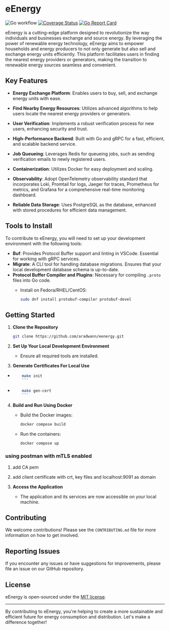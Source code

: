 # eEnergy

![Go workflow](https://github.com/aradwann/eenergy/actions/workflows/test.yml/badge.svg)
[![Coverage Status](https://coveralls.io/repos/github/aradwann/eenergy/badge.svg?branch=main)](https://coveralls.io/github/aradwann/eenergy?branch=main)
[![Go Report Card](https://goreportcard.com/badge/github.com/aradwann/eenergy)](https://goreportcard.com/report/github.com/aradwann/eenergy)

eEnergy is a cutting-edge platform designed to revolutionize the way individuals and businesses exchange and source energy. By leveraging the power of renewable energy technology, eEnergy aims to empower households and energy producers to not only generate but also sell and exchange energy units efficiently. This platform facilitates users in finding the nearest energy providers or generators, making the transition to renewable energy sources seamless and convenient.

## Key Features

- **Energy Exchange Platform**: Enables users to buy, sell, and exchange energy units with ease.
- **Find Nearby Energy Resources**: Utilizes advanced algorithms to help users locate the nearest energy providers or generators.
- **User Verification**: Implements a robust verification process for new users, enhancing security and trust.
- **High-Performance Backend**: Built with Go and gRPC for a fast, efficient, and scalable backend service.
- **Job Queueing**: Leverages Redis for queueing jobs, such as sending verification emails to newly registered users.
- **Containerization**: Utilizes Docker for easy deployment and scaling.
- **Observability**: Adopt OpenTelemetry observability standard that incorporates Loki, Promtail for logs, Jaeger for traces, Prometheus for metrics, and Grafana for a comprehensive real-time monitoring dashboard.

- **Reliable Data Storage**: Uses PostgreSQL as the database, enhanced with stored procedures for efficient data management.

## Tools to Install

To contribute to eEnergy, you will need to set up your development environment with the following tools:

- **Buf**: Provides Protocol Buffer support and linting in VSCode. Essential for working with gRPC services.
- **Migrate**: A CLI tool for handling database migrations. Ensures that your local development database schema is up-to-date.
- **Protocol Buffer Compiler and Plugins**: Necessary for compiling `.proto` files into Go code.
  - Install on Fedora/RHEL/CentOS:

    ```bash
    sudo dnf install protobuf-compiler protobuf-devel
    ```

## Getting Started

1. **Clone the Repository**

    ```bash
    git clone https://github.com/aradwann/eenergy.git
    ```

2. **Set Up Your Local Development Environment**
    - Ensure all required tools are installed.

3. **Generate Certificates For Local Use**

- ```bash
      make init
      ```

- ```bash
      make gen-cert
      ```

4. **Build and Run Using Docker**

    - Build the Docker images:

      ```bash
      docker compose build
      ```

    - Run the containers:

      ```bash
      docker compose up
      ```

### using postman with mTLS enabled

1. add CA pem
2. add client certificate with crt, key files and localhost:9091 as domain

3. **Access the Application**
    - The application and its services are now accessible on your local machine.

## Contributing

We welcome contributions! Please see the `CONTRIBUTING.md` file for more information on how to get involved.

## Reporting Issues

If you encounter any issues or have suggestions for improvements, please file an issue on our GitHub repository.

## License

eEnergy is open-sourced under the [MIT license](LICENSE).

---

By contributing to eEnergy, you're helping to create a more sustainable and efficient future for energy consumption and distribution. Let's make a difference together!

<!-- TODO : 
- add account balance endpoint for admin only (or make it smart meter responsibility)
- improve logging and configure graphana
- explore pprof
- impl nearest energy source endpoint (input: current location, output: nearest energy source details)
- watch kubernetes and docker swarm section and understand it -->